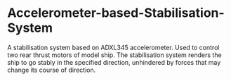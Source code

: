 # Accelerometer-based-Stabilisation-System
A stabilisation system based on ADXL345 accelerometer. Used to control two rear thrust motors of model ship. The stabilisation system renders the ship to go stably in the specified direction, unhindered by forces that may change its course of direction.
